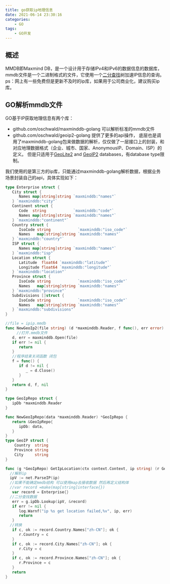 ```yaml
---
title: go获取ip地理信息
date: 2021-06-14 23:30:16
categories:
    - GO
tags:
    - GO开发
---
```


## 概述

MMDB即Maxmind DB，是一个设计用于存储IPv4和IPv6的数据信息的数据库，mmdb文件是一个二进制格式的文件，它使用一个[二分查找](https://so.csdn.net/so/search?from=pc_blog_highlight&q=二分查找)树加速IP信息的查询。ps：网上有一些免费但是更新不及时的ip库，如果用于公司商业化，建议购买ip库。

## GO解析mmdb文件

GO基于IP获取地理信息有两个库：

- github.com/oschwald/maxminddb-golang 可以解析标准的mmdb文件
- github.com/oschwald/geoip2-golang 提供了更多的api操作， 底层也是调用了maxminddb-golang包来做数据的解析，仅仅做了一层接口上的封装，和对应地理数据格式（企业、城市、国家、AnonymousIP、Domain、ISP）的定义。 但是只适用于[GeoLite2](http://dev.maxmind.com/geoip/geoip2/geolite2/) and [GeoIP2](http://www.maxmind.com/en/geolocation_landing) databases，有database type限制。

我们使用的是第三方的ip库，只能通过maxminddb-golang解析数据，根据业务场景封装自己的api，具体实现如下：

```go
type Enterprise struct {
   City struct {
      Names map[string]string `maxminddb:"names"`
   } `maxminddb:"city"`
   Continent struct {
      Code  string            `maxminddb:"code"`
      Names map[string]string `maxminddb:"names"`
   } `maxminddb:"continent"`
   Country struct {
      IsoCode string            `maxminddb:"iso_code"`
      Names   map[string]string `maxminddb:"names"`
   } `maxminddb:"country"`
   ISP struct {
      Names map[string]string `maxminddb:"names"`
   } `maxminddb:"isp"`
   Location struct {
      Latitude  float64 `maxminddb:"latitude"`
      Longitude float64 `maxminddb:"longitude"`
   } `maxminddb:"location"`
   Province struct {
      IsoCode string            `maxminddb:"iso_code"`
      Names   map[string]string `maxminddb:"names"`
   } `maxminddb:"province"`
   Subdivisions []struct {
      IsoCode string            `maxminddb:"iso_code"`
      Names   map[string]string `maxminddb:"names"`
   } `maxminddb:"subdivisions"`
}

//file = ipip.mmdb
func NewGeoIp2(file string) (d *maxminddb.Reader, f func(), err error) {
	 //打开.mmdb文件
   d, err = maxminddb.Open(file)
   if err != nil {
      return
   }
   //程序结束关闭函数 闭包
   f = func() {
      if d != nil {
         _ = d.Close()
      }
   }
   return d, f, nil
}

type GeoIpRepo struct {
   ipDb *maxminddb.Reader
}

func NewGeoIpRepo(data *maxminddb.Reader) *GeoIpRepo {
   return &GeoIpRepo{
      ipDb: data,
   }
}
type GeoIP struct {
	Country  string
	Province string
	City     string
}

func (g *GeoIpRepo) GetIpLocation(ctx context.Context, ip string) (r GeoIP, err error) {
  //解析ip
  ipV := net.ParseIP(ip)
  //如果不能确定mmdb结构 可以使用map去接收数据 然后再定义结构体
  //var record =make(map[string]interface{})
   var record = Enterprise{}
  //二分查找数据
   err = g.ipDb.Lookup(ipV, &record)
   if err != nil {
      log.Warnf("ip %s get location failed,%v", ip, err)
      return
   }
  //转换
   if c, ok := record.Country.Names["zh-CN"]; ok {
      r.Country = c
   }
   if c, ok := record.City.Names["zh-CN"]; ok {
      r.City = c
   }
   if c, ok := record.Province.Names["zh-CN"]; ok {
      r.Province = c
   }
   return
}
```
